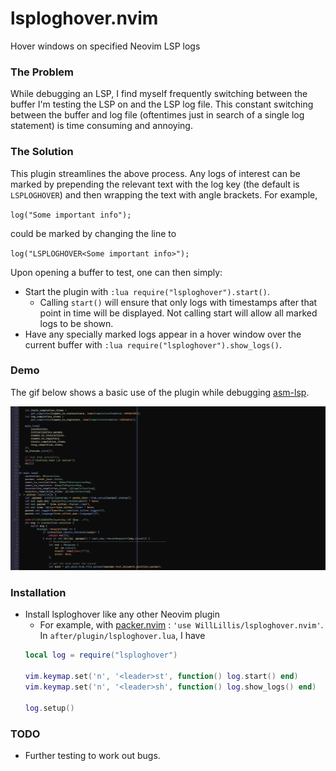 # lsploghover.nvim

Hover windows on specified Neovim LSP logs

### The Problem 
While debugging an LSP, I find myself frequently switching between the buffer 
I'm testing the LSP on and the LSP log file. This constant switching between the
buffer and log file (oftentimes just in search of a single log statement) is
time consuming and annoying.

### The Solution

This plugin streamlines the above process. Any logs of interest can be marked by
prepending the relevant text with the log key (the default is `LSPLOGHOVER`) and
then wrapping the text with angle brackets. For example, 

`log("Some important info");`

could be marked by changing the line to

`log("LSPLOGHOVER<Some important info>");`

Upon opening a buffer to test, one can then simply:

- Start the plugin with `:lua require("lsploghover").start()`.
    - Calling `start()` will ensure that only logs with timestamps after that point
    in time will be displayed. Not calling start will allow all marked logs to
    be shown.
- Have any specially marked logs appear in a hover window over the current
buffer with `:lua require("lsploghover").show_logs()`.

### Demo

The gif below shows a basic use of the plugin while debugging
[asm-lsp](https://github.com/bergercookie/asm-lsp/tree/master).

![](https://github.com/WillLillis/lsploghover.nvim/blob/main/demo.gif)

### Installation

- Install lsploghover like any other Neovim plugin
    - For example, with [packer.nvim](https://github.com/wbthomason/packer.nvim)
    : `'use WillLillis/lsploghover.nvim'`. In `after/plugin/lsploghover.lua`, I 
    have
    ```lua
    local log = require("lsploghover")

    vim.keymap.set('n', '<leader>st', function() log.start() end)
    vim.keymap.set('n', '<leader>sh', function() log.show_logs() end)

    log.setup()
    ```

### TODO

- Further testing to work out bugs.
